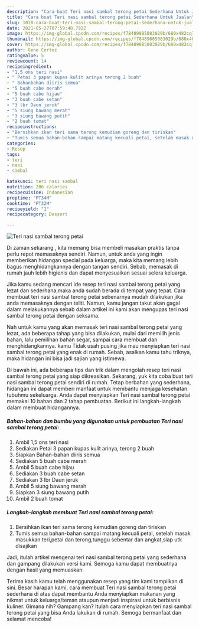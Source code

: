 ```yaml
---
description: "Cara buat Teri nasi sambal terong petai Sederhana Untuk Jualan"
title: "Cara buat Teri nasi sambal terong petai Sederhana Untuk Jualan"
slug: 1078-cara-buat-teri-nasi-sambal-terong-petai-sederhana-untuk-jualan
date: 2021-05-27T07:59:48.792Z
image: https://img-global.cpcdn.com/recipes/f78489885083029b/680x482cq70/teri-nasi-sambal-terong-petai-foto-resep-utama.jpg
thumbnail: https://img-global.cpcdn.com/recipes/f78489885083029b/680x482cq70/teri-nasi-sambal-terong-petai-foto-resep-utama.jpg
cover: https://img-global.cpcdn.com/recipes/f78489885083029b/680x482cq70/teri-nasi-sambal-terong-petai-foto-resep-utama.jpg
author: Gene Cortez
ratingvalue: 5
reviewcount: 14
recipeingredient:
- "1,5 ons teri nasi"
- " Petai 3 papan kupas kulit arinya terong 2 buah"
- " Bahanbahan diiris semua"
- "5 buah cabe merah"
- "5 buah cabe hijau"
- "3 buah cabe setan"
- "3 lbr Daun jeruk"
- "5 siung bawang merah"
- "3 siung bawang putih"
- "2 buah tomat"
recipeinstructions:
- "Bersihkan ikan teri sama terong kemudian goreng dan tiriskan"
- "Tumis semua bahan-bahan sampai matang kecuali petai, setelah masak masukkan teri,petai dan terong,tunggu sebentar dan angkat,siap utk disajikan"
categories:
- Resep
tags:
- teri
- nasi
- sambal

katakunci: teri nasi sambal 
nutrition: 206 calories
recipecuisine: Indonesian
preptime: "PT34M"
cooktime: "PT32M"
recipeyield: "1"
recipecategory: Dessert

---
```



![Teri nasi sambal terong petai](https://img-global.cpcdn.com/recipes/f78489885083029b/680x482cq70/teri-nasi-sambal-terong-petai-foto-resep-utama.jpg)

Di zaman  sekarang , kita memang bisa membeli masakan praktis tanpa perlu repot memasaknya sendiri. Namun, untuk anda yang ingin memberikan hidangan special pada keluarga, maka kita memang lebih bagus menghidangkannya dengan tangan sendiri. Sebab, memasak di rumah jauh lebih higienis dan dapat menyesuaikan sesuai selera keluarga.

Jika kamu sedang mencari ide resep teri nasi sambal terong petai yang lezat dan sederhana,maka anda sudah berada di tempat yang tepat. Cara membuat teri nasi sambal terong petai  sebenarnya mudah dilakukan jika anda memasaknya dengan teliti. Namun, kamu jangan takut akan gagal dalam melakukannya 
sebab dalam artikel ini kami akan mengupas teri nasi sambal terong petai dengan seksama.  



Nah untuk kamu yang akan memasak teri nasi sambal terong petai yang lezat, ada beberapa tahap yang bisa dilakukan, mulai dari memilih jenis bahan, lalu pemilihan bahan segar, sampai cara membuat dan menghidangkannya. kamu Tidak usah pusing jika mau menyiapkan teri nasi sambal terong petai yang enak di rumah. Sebab, asalkan kamu  tahu triknya, maka hidangan ini bisa jadi sajian yang istimewa.

Di bawah ini, ada beberapa tips dan trik dalam mengolah resep teri nasi sambal terong petai yang siap dikreasikan. Sekarang, yuk kita coba buat teri nasi sambal terong petai sendiri di rumah. Tetap berbahan yang sederhana, hidangan ini dapat memberi manfaat untuk membantu menjaga kesehatan tubuhmu sekeluarga. Anda dapat menyiapkan Teri nasi sambal terong petai memakai 10 bahan dan 2 tahap pembuatan. Berikut ini langkah-langkah dalam membuat hidangannya.

<!--inarticleads1-->

##### Bahan-bahan dan bumbu yang digunakan untuk pembuatan Teri nasi sambal terong petai:

1. Ambil 1,5 ons teri nasi
1. Sediakan  Petai 3 papan kupas kulit arinya, terong 2 buah
1. Siapkan  Bahan-bahan diiris semua
1. Sediakan 5 buah cabe merah
1. Ambil 5 buah cabe hijau
1. Sediakan 3 buah cabe setan
1. Sediakan 3 lbr Daun jeruk
1. Ambil 5 siung bawang merah
1. Siapkan 3 siung bawang putih
1. Ambil 2 buah tomat




<!--inarticleads2-->

##### Langkah-langkah membuat Teri nasi sambal terong petai:

1. Bersihkan ikan teri sama terong kemudian goreng dan tiriskan
1. Tumis semua bahan-bahan sampai matang kecuali petai, setelah masak masukkan teri,petai dan terong,tunggu sebentar dan angkat,siap utk disajikan




Jadi, itulah artikel mengenai  teri nasi sambal terong petai  yang sederhana dan gampang dilakukan versi kami. Semoga kamu dapat membuatnya dengan hasil yang memuaskan. 

Terima kasih kamu telah menggunakan resep yang tim kami tampilkan di sini. Besar harapan kami, cara membuat  Teri nasi sambal terong petai sederhana di atas dapat membantu Anda menyiapkan makanan yang nikmat untuk keluarga/teman ataupun menjadi inspirasi untuk berbisnis kuliner. Gimana nih? Gampang kan? Itulah cara menyiapkan teri nasi sambal terong petai yang bisa Anda lakukan di rumah. Semoga bermanfaat dan selamat mencoba!

